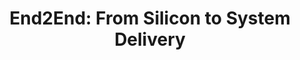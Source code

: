 ---
categories:
- bkk19
description: This presentation will provide an end to end perspective for delivering
  ThunderX2 to the server market – from Silicon to full System (with key solution
  enablement). &nbsp;Key areas that will be discussed include industry standards,
  open source and commercial partners, ODM/OEM support models and end user engagements.
  &nbsp;Included in the presentation will be consideration for remaining challenges
  in the Data Center for Arm servers and how the Linaro community can help address
  these challenges.
image:
  featured: 'true'
  path: /assets/images/featured-images/bkk19/BKK19-304.png
session_attendee_num: '13'
session_id: BKK19-304
session_room: 'Keynote Room (World Ballroom BC) '
session_slot:
  end_time: '2019-04-03 12:05:00'
  start_time: '2019-04-03 11:35:00'
session_speakers:
- speaker_bio: ''
  speaker_company: Marvell
  speaker_image: /assets/images/speakers/placeholder.jpg
  speaker_location: ''
  speaker_name: Larry Wikelius
  speaker_position: ''
  speaker_username: larry_wikelius.1z7uk9az
- speaker_bio: ''
  speaker_company: Marvell
  speaker_image: /assets/images/speakers/placeholder.jpg
  speaker_location: ''
  speaker_name: Larry Wikelius
  speaker_position: VP - Ecosystem and Partner Enabling
  speaker_username: lwikelius
session_track: Arm on Arm
tag: session
tags:
- Tools
title: 'End2End: From Silicon to System Delivery'
---